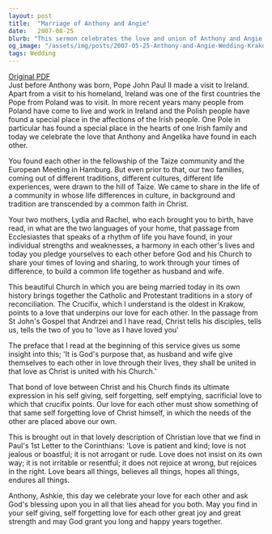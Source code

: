 ```yaml
---
layout: post
title:  "Marriage of Anthony and Angie"
date:   2007-08-25
blurb: "This sermon celebrates the love and union of Anthony and Angie, who found each other in the Taize community. It emphasizes the importance of transcending cultural and traditional differences through common faith in Christ. The sermon also highlights the significance of self-giving, self-forgetting love, as exemplified by Christ's love for the Church."
og_image: "/assets/img/posts/2007-05-25-Anthony-and-Angie-Wedding-Krakow.png"
tags: Wedding
---
```

[Original PDF](/assets/pdf/2007-05-25-Anthony-and-Angie-Wedding-Krakow.pdf)    
Just before Anthony was born, Pope John Paul II made a visit to Ireland. Apart from a visit to his homeland, Ireland was one of the first countries the Pope from Poland was to visit. In more recent years many people from Poland have come to live and work in Ireland and the Polish people have found a special place in the affections of the Irish people. One Pole in particular has found a special place in the hearts of one Irish family and today we celebrate the love that Anthony and Angelika have found in each other. 

You found each other in the fellowship of the Taize community and the European Meeting in Hamburg. But even prior to that, our two families, coming out of different traditions, different cultures, different life experiences, were drawn to the hill of Taize. We came to share in the life of a community in whose life differences in culture, in background and tradition are transcended by a common faith in Christ. 

Your two mothers, Lydia and Rachel, who each brought you to birth, have read, in what are the two languages of your home, that passage from Ecclesiastes that speaks of a rhythm of life you have found, in your individual strengths and weaknesses, a harmony in each other's lives and today you pledge yourselves to each other before God and his Church to share your times of loving and sharing, to work through your times of difference, to build a common life together as husband and wife. 

This beautiful Church in which you are being married today in its own history brings together the Catholic and Protestant traditions in a story of reconciliation. The Crucifix, which I understand is the oldest in Krakow, points to a love that underpins our love for each other. In the passage from St John's Gospel that Andrzei and I have read, Christ tells his disciples, tells us, tells the two of you to 'love as I have loved you' 

The preface that I read at the beginning of this service gives us some insight into this; 'It is God's purpose that, as husband and wife give themselves to each other in love through their lives, they shall be united in that love as Christ is united with his Church.' 

That bond of love between Christ and his Church finds its ultimate expression in his self giving, self forgetting, self emptying, sacrificial love to which that crucifix points. Our love for each other must show something of that same self forgetting love of Christ himself, in which the needs of the other are placed above our own. 

This is brought out in that lovely description of Christian love that we find in Paul's 1st Letter to the Corinthians: 'Love is patient and kind; love is not jealous or boastful; it is not arrogant or rude. Love does not insist on its own way; it is not irritable or resentful; it does not rejoice at wrong, but rejoices in the right. Love bears all things, believes all things, hopes all things, endures all things. 

Anthony, Ashkie, this day we celebrate your love for each other and ask God's blessing upon you in all that lies ahead for you both. May you find in your self giving, self forgetting love for each other great joy and great strength and may God grant you long and happy years together.

